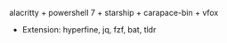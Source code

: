 alacritty + powershell 7 + starship + carapace-bin + vfox
- Extension: hyperfine, jq, fzf, bat, tldr
